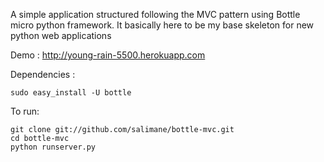 A simple application structured following the MVC pattern using Bottle micro python framework.
It basically here to be my base skeleton for new python web applications

Demo : http://young-rain-5500.herokuapp.com

Dependencies :

    sudo easy_install -U bottle

To run:

    git clone git://github.com/salimane/bottle-mvc.git
    cd bottle-mvc
    python runserver.py
